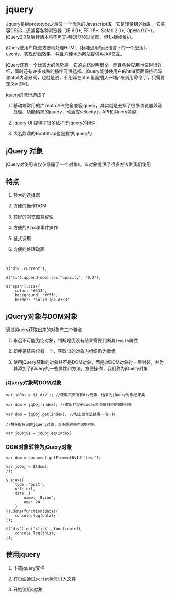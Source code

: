 # jquery

Jquery是继prototype之后又一个优秀的Javascript库。它是轻量级的js库 ，它兼容CSS3，还兼容各种浏览器（IE 6.0+, FF 1.5+, Safari 2.0+, Opera 9.0+），jQuery2.0及后续版本将不再支持IE6/7/8浏览器，但1.x继续维护。

jQuery使用户能更方便地处理HTML（标准通用标记语言下的一个应用）、events、实现动画效果，并且方便地为网站提供AJAX交互。

jQuery还有一个比较大的优势是，它的文档说明很全，而且各种应用也说得很详细，同时还有许多成熟的插件可供选择。jQuery能够使用户的html页面保持代码和html内容分离，也就是说，不用再在html里面插入一堆js来调用命令了，只需要定义id即可。

jquery的流行造成了

1. 移动端常用的库zepto API完全兼容jquery，其实就是去掉了很多浏览器兼容处理、功能精简的jquery，动画库velocity.js API和jQuery兼容

2. jquery UI 提供了很多依托于jquery的组件

3. 大名鼎鼎的BootStrap也是要求jquery的

## jQuery 对象

jQuery对使用者仅仅暴露了一个对象`$`，该对象提供了很多方法供我们使用

## 特点

1. 强大的选择器

2. 方便的操作DOM

3. 较好的浏览器兼容性

4. 方便的Ajax和事件操作

5. 链式调用

6. 方便的处理动画

&nbsp;

	$('div .current');

	$('li').append(dom).css('opacity', '0.2');

	$('span').css({
		color: '#333',
		background: '#fff',
		border: 'solid 1px #333'

## jQuery对象与DOM对象

通过jQuery获取出来的对象有三个特点

1. 永远不可能为空对象，判断是否没有结果需要判断其`length`属性

2. 即使是结果仅有一个，获取出的对象内组织仍为数组

3. 使用jQuery获取的对象并不是DOM对象，而是对DOM对象的一层封装，并为其添加了jQuery的一些属性和方法，方便操作，我们称为jQuery对象

### jQuery对象转DOM对象

	var jqObj = $('div'); //获取页面所有div元素，结果为jQuery对象结果集

	var dom = jqObj[index]; //得出的就是index索引值对应的DOM对象

	var dom = jqObj.get(index); //和上面写法结果一毛一样

	//想获取特定的jquery对象，又不想转换为DOM对象

	var jqObjSe = jqObj.eq(index);

### DOM对象转换为jQuery对象

	var dom = document.getElementById('test');

	var jqObj = $(dom);
	});

	$.ajax({
		type: 'post',
		url: url,
		data: {
			name: 'Byron',
			age: 24
		}
	}).done(function(data){
		console.log(data);
	});

	$('div').on('click', function(e){
		console.log(this);
	});

## 使用jquery

1. 下载jquery文件

2. 在页面通过`script`标签引入文件

3. 开始使用`$`对象
